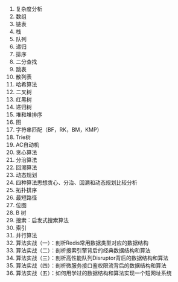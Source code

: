 1. 复杂度分析
2. 数组
3. 链表
4. 栈
5. 队列
6. 递归
7. 排序
8. 二分查找
9. 跳表
10. 散列表
11. 哈希算法
12. 二叉树
13. 红黑树
14. 递归树
15. 堆和堆排序
16. 图
17. 字符串匹配（BF，RK，BM，KMP）
18. Trie树
19. AC自动机
20. 贪心算法
21. 分治算法
22. 回溯算法
23. 动态规划
24. 四种算法思想贪心、分治、回溯和动态规划比较分析
25. 拓扑排序
26. 最短路径
27. 位图
28. B 树
29. 搜索：启发式搜索算法
30. 索引
31. 并行算法
32. 算法实战（一）：剖析Redis常用数据类型对应的数据结构
33. 算法实战（二）：剖析搜索引擎背后的经典数据结构和算法
34. 算法实战（三）：剖析高性能队列Disruptor背后的数据结构和算法
35. 算法实战（四）：剖析微服务接口鉴权限流背后的数据结构和算法
36. 算法实战（五）：如何用学过的数据结构和算法实现一个短网址系统